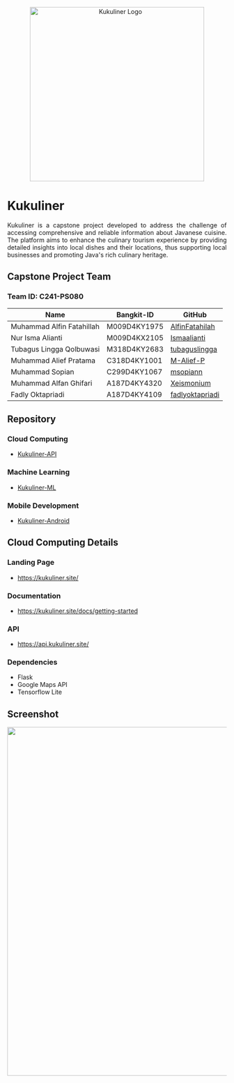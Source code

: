 <p align="center"><a href="https://github.com/Xeismonium/Kukuliner" target="_blank"><img src="https://github.com/Xeismonium/Kukuliner/blob/android/app/src/main/res/drawable/logcap.png?raw=true" width="400" alt="Kukuliner Logo"></a></p>

# Kukuliner
<p align="justify">Kukuliner is a capstone project developed to address the challenge of accessing comprehensive and reliable information about Javanese cuisine. The platform aims to enhance the culinary tourism experience by providing detailed insights into local dishes and their locations, thus supporting local businesses and promoting Java's rich culinary heritage.</p>

## Capstone Project Team
### Team ID: C241-PS080
| Name | Bangkit-ID | GitHub |
|--------------------------------|------------|----------------|
| Muhammad Alfin Fatahillah | M009D4KY1975 | [AlfinFatahilah](https://github.com/AlfinFatahilah) |
| Nur Isma Alianti | M009D4KX2105 | [Ismaalianti](https://github.com/Ismaalianti) |
| Tubagus Lingga Qolbuwasi | M318D4KY2683 | [tubaguslingga](https://github.com/tubaguslingga) |
| Muhammad Alief Pratama | C318D4KY1001 | [M-Alief-P](https://github.com/M-Alief-P) |
| Muhammad Sopian | C299D4KY1067 | [msopiann](https://github.com/msopiann) |
| Muhammad Alfan Ghifari | A187D4KY4320 | [Xeismonium](https://github.com/Xeismonium) |
| Fadly Oktapriadi | A187D4KY4109 | [fadlyoktapriadi](https://github.com/fadlyoktapriadi) |

## Repository

### Cloud Computing
- [Kukuliner-API](https://github.com/Xeismonium/Kukuliner/tree/cloud-computing)

### Machine Learning
- [Kukuliner-ML](https://github.com/Xeismonium/Kukuliner/tree/machine-learning)

### Mobile Development
- [Kukuliner-Android](https://github.com/Xeismonium/Kukuliner/tree/android)

## Cloud Computing Details

### Landing Page
- https://kukuliner.site/

### Documentation
- https://kukuliner.site/docs/getting-started

### API
- https://api.kukuliner.site/

### Dependencies
- Flask
- Google Maps API
- Tensorflow Lite

## Screenshot
<p align="center">
  <img src="https://github.com/Xeismonium/Kukuliner/blob/main/screenshots/CC-SSpng.png?raw=true" width="800">
</p>
